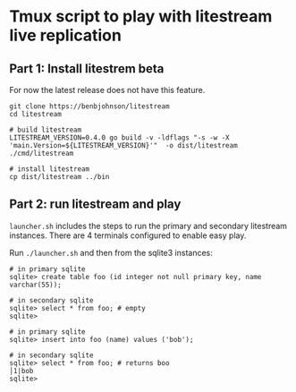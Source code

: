 # Tmux script to play with litestream live replication

## Part 1: Install litestrem beta

For now the latest release does not have this feature.

```
git clone https://benbjohnson/litestream
cd litestream

# build litestream
LITESTREAM_VERSION=0.4.0 go build -v -ldflags "-s -w -X 'main.Version=${LITESTREAM_VERSION}'"  -o dist/litestream ./cmd/litestream

# install litestream
cp dist/litestream ../bin
```

## Part 2: run litestream and play

`launcher.sh` includes the steps to run the primary and secondary litestream instances. 
There are 4 terminals configured to enable easy play.

Run `./launcher.sh` and then from the sqlite3 instances:

```
# in primary sqlite
sqlite> create table foo (id integer not null primary key, name varchar(55));

# in secondary sqlite
sqlite> select * from foo; # empty
sqlite> 

# in primary sqlite
sqlite> insert into foo (name) values ('bob');

# in secondary sqlite
sqlite> select * from foo; # returns boo
│1|bob
sqlite> 
```
